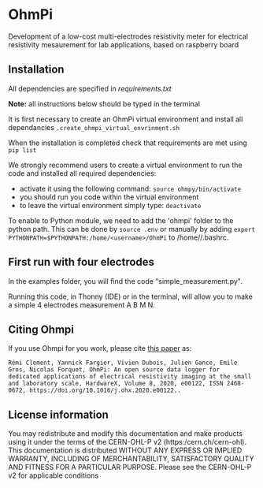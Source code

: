 # OhmPi

Development of a low-cost multi-electrodes resistivity meter for electrical resistivity mesaurement for lab applications, based on raspberry board

## Installation

All dependencies are specified in *requirements.txt*

**Note:** all instructions below should be typed in the terminal

It is first necessary to create an OhmPi virtual environment and install all dependancies
`.create_ohmpi_virtual_envrinment.sh`

When the installation is completed check that requirements are met using 
`pip list`


We strongly recommend users to create a virtual environment to run the code and installed all required dependencies:
*  activate it using the following command:
   `source ohmpy/bin/activate`
*  you should run you code within the virtual environment
*  to leave the virtual environment simply type: `deactivate`

To enable to Python module, we need to add the 'ohmpi' folder to the python path. This can be done by `source .env` or manually by adding `export PYTHONPATH=$PYTHONPATH:/home/<username>/OhmPi` to /home/<username>/.bashrc.

## First run with four electrodes

In the examples folder, you will find the code "simple_measurement.py".

Running this code, in Thonny (IDE) or in the terminal, will allow you to make a simple 4 electrodes measurement A B M N.


## Citing Ohmpi

If you use Ohmpi for you work, please cite [this paper](https://www.sciencedirect.com/science/article/pii/S2468067220300316) as:

    Rémi Clement, Yannick Fargier, Vivien Dubois, Julien Gance, Emile Gros, Nicolas Forquet, OhmPi: An open source data logger for 
    dedicated applications of electrical resistivity imaging at the small and laboratory scale, HardwareX, Volume 8, 2020, e00122, ISSN 2468-0672, https://doi.org/10.1016/j.ohx.2020.e00122..


## License information

You may redistribute and modify this documentation and make products using it under the terms of the CERN-OHL-P v2 (https:/cern.ch/cern-ohl). This documentation is distributed WITHOUT ANY EXPRESS OR IMPLIED WARRANTY, INCLUDING OF MERCHANTABILITY, SATISFACTORY QUALITY AND FITNESS FOR A PARTICULAR PURPOSE. Please see the CERN-OHL-P v2 for applicable conditions
